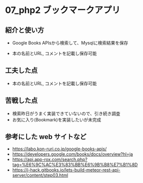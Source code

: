 # 07_php2 ブックマークアプリ

## 紹介と使い方

  - Google Books APIsから検索して、Mysqlに検索結果を保存

  - 本の名前とURL, コメントを記載し保存可能

## 工夫した点

  - 本の名前とURL, コメントを記載し保存可能

## 苦戦した点

  - 検索昨日がうまく実装できていないので、引き続き調査
  - お気に入り(Bookmark)を実装したいが未完成

## 参考にした web サイトなど

  - https://labo.kon-ruri.co.jp/google-books-apis/
  - https://developers.google.com/books/docs/overview?hl=ja
  - https://api.app-rox.com/search.php?tag=%E6%9C%AC%E3%83%BB%E6%9B%B8%E7%B1%8D
  - https://j-hack.gitbooks.io/lets-build-meteor-rest-api-server/content/step03.html